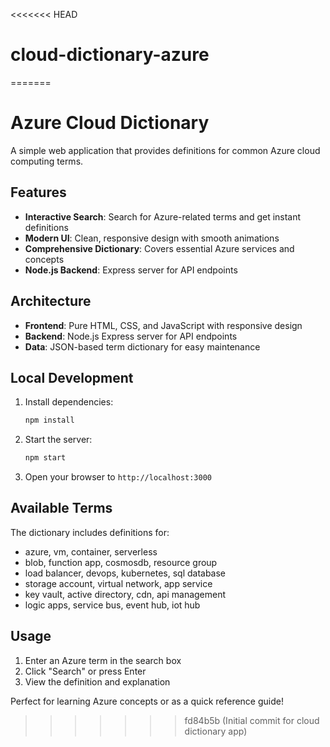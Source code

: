 <<<<<<< HEAD
# cloud-dictionary-azure
=======
# Azure Cloud Dictionary

A simple web application that provides definitions for common Azure cloud computing terms.

## Features

- **Interactive Search**: Search for Azure-related terms and get instant definitions
- **Modern UI**: Clean, responsive design with smooth animations
- **Comprehensive Dictionary**: Covers essential Azure services and concepts
- **Node.js Backend**: Express server for API endpoints

## Architecture

- **Frontend**: Pure HTML, CSS, and JavaScript with responsive design
- **Backend**: Node.js Express server for API endpoints
- **Data**: JSON-based term dictionary for easy maintenance

## Local Development

1. Install dependencies:
   ```bash
   npm install
   ```

2. Start the server:
   ```bash
   npm start
   ```

3. Open your browser to `http://localhost:3000`

## Available Terms

The dictionary includes definitions for:
- azure, vm, container, serverless
- blob, function app, cosmosdb, resource group
- load balancer, devops, kubernetes, sql database
- storage account, virtual network, app service
- key vault, active directory, cdn, api management
- logic apps, service bus, event hub, iot hub

## Usage

1. Enter an Azure term in the search box
2. Click "Search" or press Enter
3. View the definition and explanation

Perfect for learning Azure concepts or as a quick reference guide!
>>>>>>> fd84b5b (Initial commit for cloud dictionary app)
